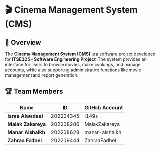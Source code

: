 # 🎬 Cinema Management System (CMS)

## 📌 Overview
The **Cinema Management System (CMS)** is a software project developed for **ITSE305 – Software Engineering Project**. The system provides an interface for users to browse movies, make bookings, and manage accounts, while also supporting administrative functions like movie management and report generation. 

## 🏆 Team Members
| **Name**               | **ID**      | **GitHub Account**    |
|------------------------|-------------|-----------------------|
| **Israa Alwedaei**     | 202204345   | i149a                 |
| **Malak Zakareya**     | 202208286   | MalakZakareya         |
| **Manar Alshaikh**     | 202208628   | manar-alshaikh        |
| **Zahraa Fadhel**      | 202209444   | ZahraaFadhel          |
